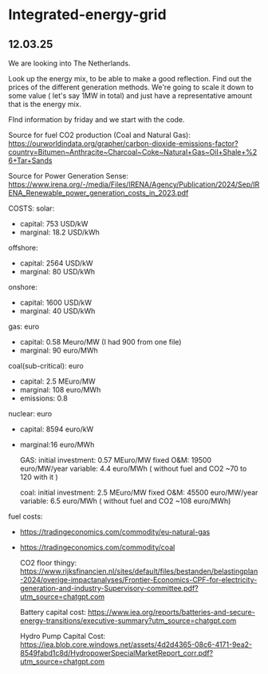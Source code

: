# Integrated-energy-grid


## 12.03.25 
We are looking into The Netherlands. 

  Look up the energy mix, to be able to make a good reflection. Find out the prices of the different generation methods.
  We're going to scale it down to some value ( let's say 1MW in total) and just have a representative amount that is the energy mix.

FInd information by friday and we start with the code. 


Source for fuel CO2 production (Coal and Natural Gas): https://ourworldindata.org/grapher/carbon-dioxide-emissions-factor?country=Bitumen~Anthracite~Charcoal~Coke~Natural+Gas~Oil+Shale+%26+Tar+Sands

Source for Power Generation Sense: https://www.irena.org/-/media/Files/IRENA/Agency/Publication/2024/Sep/IRENA_Renewable_power_generation_costs_in_2023.pdf

COSTS: 
solar: 
- capital: 753 USD/kW
- marginal: 18.2 USD/kWh
  
offshore: 
- capital: 2564 USD/kW
- marginal: 80 USD/kWh
  
onshore: 
- capital: 1600 USD/kW
- marginal: 40 USD/kWh
  
gas: euro
- capital: 0.58 Meuro/MW (I had 900 from one file)  
- marginal: 90 euro/MWh
  
coal(sub-critical): euro
- capital:  2.5 MEuro/MW
- marginal: 108 euro/MWh
- emissions: 0.8 
  
nuclear: euro
- capital: 8594 euro/kW
- marginal:16 euro/MWh
  


    GAS: initial investment: 0.57 MEuro/MW
    fixed O&M: 19500 euro/MW/year
    variable: 4.4 euro/MWh ( without fuel and CO2 ~70 to 120 with it ) 

    coal:
    initial investment: 2.5 MEuro/MW
    fixed O&M: 45500 euro/MW/year
    variable: 6.5 euro/MWh ( without fuel and CO2 ~108 euro/MWh)


 fuel costs:
- https://tradingeconomics.com/commodity/eu-natural-gas
- https://tradingeconomics.com/commodity/coal    
 
  CO2 floor thingy: https://www.rijksfinancien.nl/sites/default/files/bestanden/belastingplan-2024/overige-impactanalyses/Frontier-Economics-CPF-for-electricity-generation-and-industry-Supervisory-committee.pdf?utm_source=chatgpt.com

  Battery capital cost:
  https://www.iea.org/reports/batteries-and-secure-energy-transitions/executive-summary?utm_source=chatgpt.com

  Hydro Pump Capital Cost: 
  https://iea.blob.core.windows.net/assets/4d2d4365-08c6-4171-9ea2-8549fabd1c8d/HydropowerSpecialMarketReport_corr.pdf?utm_source=chatgpt.com
